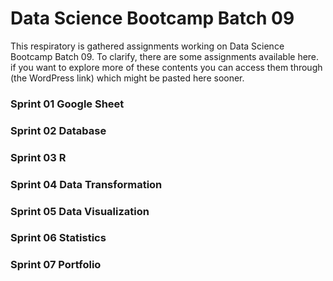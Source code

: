 # Data Science Bootcamp Batch 09
This respiratory is gathered assignments working on Data Science Bootcamp Batch 09. To clarify, there are some assignments available here. if you want to explore more of these contents you can access them through (the WordPress link) which might be pasted here sooner.
### Sprint 01 Google Sheet
### Sprint 02 Database
### Sprint 03 R 
### Sprint 04 Data Transformation
### Sprint 05 Data Visualization
### Sprint 06 Statistics
### Sprint 07 Portfolio
